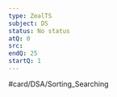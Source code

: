 ```yaml
---
type: ZealTS
subject: DS
status: No status
atQ: 0
src: 
endQ: 25
startQ: 1
---
```

#card/DSA/Sorting_Searching
